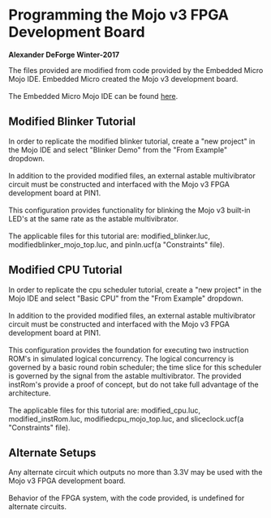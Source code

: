 # Programming the Mojo v3 FPGA Development Board

**Alexander DeForge Winter-2017**

The files provided are modified from code provided by the Embedded Micro Mojo IDE. Embedded Micro created the Mojo v3 development board.
<br><br>The Embedded Micro Mojo IDE can be found <a href="https://embeddedmicro.com/tutorials/mojo-software-and-updates/mojo-ide">here</a>.

## Modified Blinker Tutorial
In order to replicate the modified blinker tutorial, create a "new project" in the Mojo IDE and select "Blinker Demo" from the "From Example" dropdown.
<br><br>In addition to the provided modified files, an external astable multivibrator circuit must be constructed and interfaced with the Mojo v3 FPGA development board at PIN1. 
<br><br>This configuration provides functionality for blinking the Mojo v3 built-in LED's at the same rate as the astable multivibrator.
<br><br>The applicable files for this tutorial are: modified_blinker.luc, modifiedblinker_mojo_top.luc, and pinIn.ucf(a "Constraints" file).

## Modified CPU Tutorial
In order to replicate the cpu scheduler tutorial, create a "new project" in the Mojo IDE and select "Basic CPU" from the "From Example" dropdown.
<br><br>In addition to the provided modified files, an external astable multivibrator circuit must be constructed and interfaced with the Mojo v3 FPGA development board at PIN1.
<br><br>This configuration provides the foundation for executing two instruction ROM's in simulated logical concurrency. The logical concurrency is governed by a basic round robin scheduler; the time slice for this scheduler is governed by the signal from the astable multivibrator. The provided instRom's provide a proof of concept, but do not take full advantage of the architecture.
<br><br>The applicable files for this tutorial are: modified_cpu.luc, modified_instRom.luc, modifiedcpu_mojo_top.luc, and sliceclock.ucf(a "Constraints" file).

## Alternate Setups
Any alternate circuit which outputs no more than 3.3V may be used with the Mojo v3 FPGA development board.
<br><br>Behavior of the FPGA system, with the code provided, is undefined for alternate circuits.
